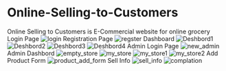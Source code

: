 # Online-Selling-to-Customers
Online Selling to Customers is E-Commercial website for online grocery
Login Page
![login](https://user-images.githubusercontent.com/52094235/126757101-3b6e68b4-f48f-415e-9cbf-76c10b4551c5.png)
Registration Page
![regster](https://user-images.githubusercontent.com/52094235/126757139-22d1cc01-a202-4c2d-9d6b-fa9feeb26e65.png)
Dashboard
![Deshbord1](https://user-images.githubusercontent.com/52094235/126757316-ccf8ad87-eb83-47c6-aeaf-93aaca424f88.png)
![Deshbord2](https://user-images.githubusercontent.com/52094235/126757333-a74662da-7f0f-4117-b9c5-ab5108a1250b.png)
![Deshbord3](https://user-images.githubusercontent.com/52094235/126757365-74707120-0e1d-481e-812b-d9f5eeb94dcd.png)
![Deshbord4](https://user-images.githubusercontent.com/52094235/126757381-bc6466fb-7b57-4c1b-a5ca-c22104198e8b.png)
Admin Login Page
![new_admin](https://user-images.githubusercontent.com/52094235/126757540-67ef33e4-7a9e-4f36-a12f-9bb7dfb3cc12.png)
Admin Dashbord
![empty_store](https://user-images.githubusercontent.com/52094235/126757640-c5a6a664-8222-4925-b79f-49c6d0dd05e3.PNG)
![my_store](https://user-images.githubusercontent.com/52094235/126757649-6c9b2aeb-27c4-44dd-a6c6-800d7ec66d0b.png)
![my_store1](https://user-images.githubusercontent.com/52094235/126757658-39fa1bcb-6208-4cf1-af9f-2edbf70f41da.png)
![my_store2](https://user-images.githubusercontent.com/52094235/126757664-686be024-ae76-4bcc-b0a3-5d373cb88cd8.png)
Add Product Form
![product_add_form](https://user-images.githubusercontent.com/52094235/126757750-ccf0bae8-7a16-43ab-9010-a4ba8423fc8d.png)
Sell Info
![sell_info](https://user-images.githubusercontent.com/52094235/126757803-d8308a9c-6724-4362-8d6a-1a04752f555c.PNG)
![complation](https://user-images.githubusercontent.com/52094235/126757902-c81d122d-ce07-4e9c-9b31-85976863fa44.png)





